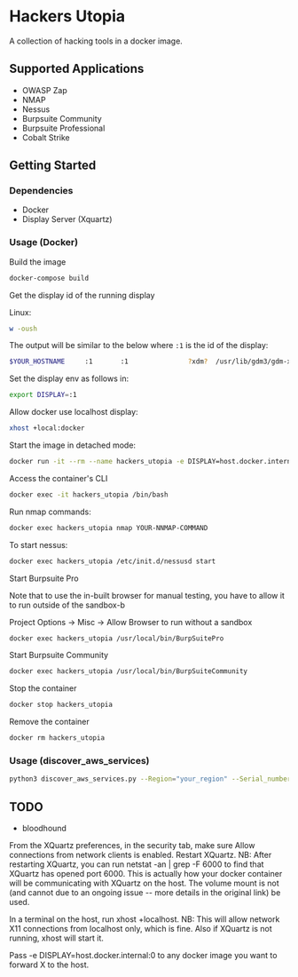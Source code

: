 
# Hackers Utopia

A collection of hacking tools in a docker image.
  
## Supported Applications

- OWASP Zap
- NMAP
- Nessus
- Burpsuite Community
- Burpsuite Professional
- Cobalt Strike
  
## Getting Started

### Dependencies

- Docker
- Display Server (Xquartz)

### Usage (Docker)

Build the image

```bash
docker-compose build
```

Get the display id of the running display

Linux:

```bash
w -oush
```

The output will be similar to the below where `:1` is the id of the display:

```bash
$YOUR_HOSTNAME     :1       :1               ?xdm?  /usr/lib/gdm3/gdm-x-session --run-script env GNOME_SHELL_SESSION_MODE=ubuntu gnome-session --session=ubuntu
```

Set the display env as follows in:

```bash
export DISPLAY=:1
```

Allow docker use localhost display:

```bash
xhost +local:docker 
```

Start the image in detached mode:

```bash
docker run -it --rm --name hackers_utopia -e DISPLAY=host.docker.internal:0 -v /tmp/.X11-unix:/tmp/.X11-unix -v "$PWD":/APP -p 8834:8834 berryliumsec/hackers_utopia /usr/local/bin/BurpSuiteCommunity 
```




Access the container's CLI

```bash
docker exec -it hackers_utopia /bin/bash
```

Run nmap commands:

```bash
docker exec hackers_utopia nmap YOUR-NNMAP-COMMAND
```

To start nessus:

```bash
docker exec hackers_utopia /etc/init.d/nessusd start
```

Start Burpsuite Pro

Note that to use the in-built browser for manual testing, you have to
allow it to run outside of the sandbox-b


Project Options -> Misc -> Allow Browser to run without a sandbox

```bash
docker exec hackers_utopia /usr/local/bin/BurpSuitePro
```

Start Burpsuite Community

```bash
docker exec hackers_utopia /usr/local/bin/BurpSuiteCommunity
```

Stop the container

```bash
docker stop hackers_utopia 
```

Remove the container

```bash
docker rm hackers_utopia
```

### Usage (discover_aws_services)

```bash
python3 discover_aws_services.py --Region="your_region" --Serial_number="arn:aws:iam::123456789012:mfa/user" --Token="your_mfa_token"
```
## TODO

- bloodhound

From the XQuartz preferences, in the security tab, make sure Allow connections from network clients is enabled. Restart XQuartz.
NB: After restarting XQuartz, you can run netstat -an | grep -F 6000 to find that XQuartz has opened port 6000. This is actually how your docker container will be communicating with XQuartz on the host. The volume mount is not (and cannot due to an ongoing issue -- more details in the original link) be used.

In a terminal on the host, run xhost +localhost.
NB: This will allow network X11 connections from localhost only, which is fine. Also if XQuartz is not running, xhost will start it.

Pass -e DISPLAY=host.docker.internal:0 to any docker image you want to forward X to the host.